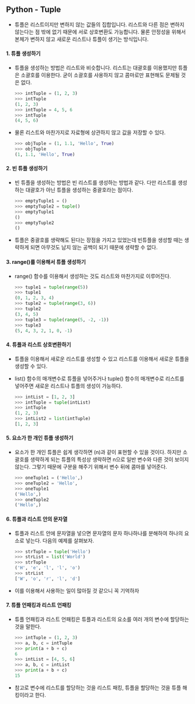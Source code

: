## Python - Tuple

- 튜플은 리스트이지만 변하지 않는 값들의 집합입니다.
  리스트와 다른 점은 변하지 않는다는 점 밖에 없기 때문에 서로 상호변환도 가능합니다.
  물론 안정성을 위해서 본체가 변하지 않고 새로운 리스트나 튜플이 생기는 방식입니다.

#### 1. 튜플 생성하기

- 튜플을 생성하는 방법은 리스트와 비슷합니다.
  리스트는 대괄호를 이용했지만 튜플은 소괄호를 이용한다.
  굳이 소괄호를 사용하지 않고 콤마로만 표현해도 문제될 것은 없다.

  ```python
  >>> intTuple = (1, 2, 3)
  >>> intTuple
  (1, 2, 3)
  >>> intTuple = 4, 5, 6
  >>> intTuple
  (4, 5, 6)
  ```

- 물론 리스트와 마찬가지로 자료형에 상관하지 않고 값을 저장할 수 있다.

  ```python
  >>> objTuple = (1, 1.1, 'Hello', True)
  >>> objTuple
  (1, 1.1, 'Hello', True)
  ```

#### 2. 빈 튜플 생성하기

- 빈 튜플을 생성하는 방법은 빈 리스트를 생성하는 방법과 같다.
  다만 리스트를 생성하는 대괄호가 아닌 튜플을 생성하는 중괄호라는 점이다.

  ```python
  >>> emptyTuple1 = ()
  >>> emptyTuple2 = tuple()
  >>> emptyTuple1
  ()
  >>> emptyTuple2
  ()
  ```

- 튜플은 중괄호를 생략해도 된다는 장점을 가지고 있었는데 빈튜플을 생성할 때는
  생략하게 되면 아무것도 남지 않는 공백이 되기 때문에 생략할 수 없다.

#### 3. range()를 이용해서 튜플 생성하기

- range() 함수를 이용해서 생성하는 것도 리스트와 마찬가지로 이루어진다.

  ```python
  >>> tuple1 = tuple(range(5))
  >>> tuple1
  (0, 1, 2, 3, 4)
  >>> tuple2 = tuple(range(3, 6))
  >>> tuple2
  (3, 4, 5)
  >>> tuple3 = tuple(range(5, -2, -1))
  >>> tuple3
  (5, 4, 3, 2, 1, 0, -1)
  ```

#### 4. 튜플과 리스트 상호변환하기

- 튜플을 이용해서 새로운 리스트를 생성할 수 있고
  리스트를 이용해서 새로운 튜플을 생성할 수 있다.

- list() 함수의 매개변수로 튜플을 넣어주거나 tuple() 함수의 매개변수로 리스트를 넣어주면
  새로운 리스트나 튜플의 생성이 가능하다.

  ```python
  >>> intList = [1, 2, 3]
  >>> intTuple = tuple(intList)
  >>> intTuple
  (1, 2, 3)
  >>> intList2 = list(intTuple)
  [1, 2, 3]
  ```

#### 5. 요소가 한 개인 튜플 생성하기

- 요소가 한 개인 튜플은 쉽게 생각하면 (n)과 같이 표현할 수 있을 것이다.
  하지만 소괄호를 생략하게 되는 튜플의 특성상 생략하면 n으로 일반 변수와 다른 것이 보이지 않는다.
  그렇기 때문에 구분을 해주기 위해서 변수 뒤에 콤마를 넣어준다.

  ```python
  >>> oneTuple1 = ('Hello',)
  >>> oneTuple2 = 'Hello',
  >>> oneTuple1
  ('Hello',)
  >>> oneTuple2
  ('Hello',)
  ```

#### 6. 튜플과 리스트 안의 문자열

- 튜플과 리스트 안에 문자열을 넣으면 문자열의 문자 하나하나를 분해하여 하나의 요소로 넣는다.
  다음의 예제를 살펴보자.

  ```python
  >>> strTuple = tuple('Hello')
  >>> strList = list('World')
  >>> strTuple
  ('H', 'e', 'l', 'l', 'o')
  >>> strList
  ['W', 'o', 'r', 'l', 'd']
  ```

- 이를 이용해서 사용하는 일이 많아질 것 같으니 꼭 기억하자

#### 7. 튜플 언패킹과 리스트 언패킹

- 튜플 언패킹과 리스트 언패킹은 튜플과 리스트의 요소를 여러 개의 변수에 할당하는 것을 말한다.

  ```python
  >>> intTuple = (1, 2, 3)
  >>> a, b, c = intTuple
  >>> print(a + b + c)
  6
  >>> intList = [4, 5, 6]
  >>> a, b, c = intList
  >>> print(a + b + c)
  15
  ```

- 참고로 변수에 리스트를 할당하는 것을 리스트 패킹, 튜플을 할당하는 것을 튜플 해킹이라고 한다.